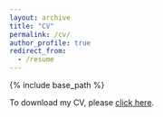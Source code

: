 ```yaml
---
layout: archive
title: "CV"
permalink: /cv/
author_profile: true
redirect_from:
  - /resume
---
```


{% include base_path %}

To download my CV, please [click here](https://www.dropbox.com/s/km7hkogsx291yyo/KennedyCV.pdf?dl=0).
